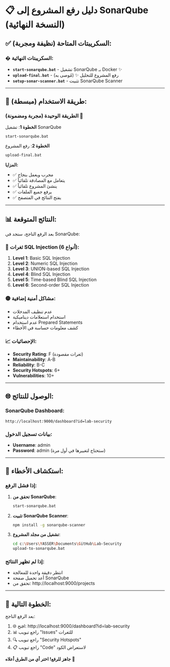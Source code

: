 # 📋 دليل رفع المشروع إلى SonarQube (النسخة النهائية)

## ✅ السكريبتات المتاحة (نظيفة ومجربة):

### � السكريبتات النهائية:
- **`start-sonarqube.bat`** - تشغيل SonarQube بـ Docker ✨
- **`upload-final.bat`** - رفع المشروع للتحليل ✨ (مُوصى به)
- **`setup-sonar-scanner.bat`** - تثبيت SonarQube Scanner

---

## 🎯 طريقة الاستخدام (مبسطة):

### الطريقة الوحيدة (مجربة ومضمونة) 🌟

**الخطوة 1**: تشغيل SonarQube
```bash
start-sonarqube.bat
```

**الخطوة 2**: رفع المشروع
```bash
upload-final.bat
```

**المزايا:**
- ✅ مجرب ويعمل بنجاح
- ✅ يتعامل مع المصادقة تلقائياً  
- ✅ ينشئ المشروع تلقائياً
- ✅ يرفع جميع الملفات
- ✅ يفتح النتائج في المتصفح

---

## 📊 النتائج المتوقعة:

بعد الرفع الناجح، ستجد في SonarQube:

### 🔴 ثغرات SQL Injection (6 أنواع):
1. **Level 1**: Basic SQL Injection
2. **Level 2**: Numeric SQL Injection  
3. **Level 3**: UNION-based SQL Injection
4. **Level 4**: Blind SQL Injection
5. **Level 5**: Time-based Blind SQL Injection
6. **Level 6**: Second-order SQL Injection

### 🟡 مشاكل أمنية إضافية:
- عدم تنظيف المدخلات
- استخدام استعلامات ديناميكية
- عدم استخدام Prepared Statements
- كشف معلومات حساسة في الأخطاء

### 📈 الإحصائيات:
- **Security Rating**: F (ثغرات مقصودة)
- **Maintainability**: A-B
- **Reliability**: B-C
- **Security Hotspots**: 6+
- **Vulnerabilities**: 10+

---

## 🌐 الوصول للنتائج:

### SonarQube Dashboard:
```
http://localhost:9000/dashboard?id=lab-security
```

### بيانات تسجيل الدخول:
- **Username**: admin
- **Password**: admin (ستحتاج لتغييرها في أول مرة)

---

## 🔧 استكشاف الأخطاء:

### إذا فشل الرفع:

1. **تحقق من SonarQube**:
   ```bash
   start-sonarqube.bat
   ```

2. **تثبيت SonarQube Scanner**:
   ```bash
   npm install -g sonarqube-scanner
   ```

3. **تشغيل من مجلد المشروع**:
   ```bash
   cd c:\Users\YASSER\Documents\GitHub\Lab-Security
   upload-to-sonarqube.bat
   ```

### إذا لم تظهر النتائج:
- انتظر دقيقة واحدة للمعالجة
- أعد تحميل صفحة SonarQube
- تحقق من: http://localhost:9000/projects

---

## 🎉 الخطوة التالية:

بعد الرفع الناجح:
1. 🌐 افتح: http://localhost:9000/dashboard?id=lab-security
2. 📊 راجع تبويب "Issues" للثغرات
3. 🔍 راجع تبويب "Security Hotspots"
4. 📋 راجع تبويب "Code" لاستعراض الكود

**جاهز للرفع! اختر أي من الطرق أعلاه** 🚀
